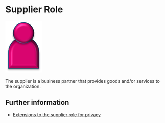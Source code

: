 <!-- SPDX-License-Identifier: CC-BY-4.0 -->
<!-- Copyright Contributors to the ODPi Data Governance project. -->

# Supplier Role

![Icon](supplier-role.png)

The supplier is a business partner that provides goods and/or services to
the organization.


## Further information

* [Extensions to the supplier role for privacy](../../data-privacy-pack/role-extensions-for-privacy.md)
